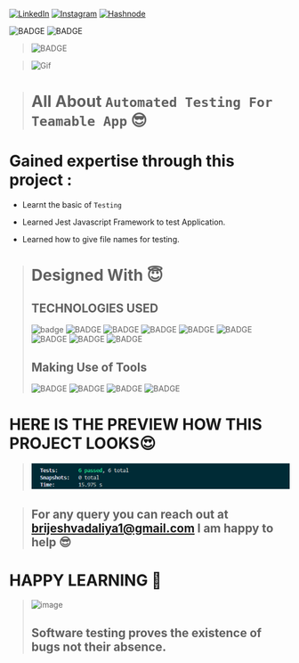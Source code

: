 
<!-- Social Links -->

[![LinkedIn][linkedin-shield]][linkedin-url]
[![Instagram][instagram-shield]][instagram-url]
[![Hashnode][hashnode-shield]][hashnode-url]



![BADGE](https://img.shields.io/badge/HTML-CSS-lightgrey)
![BADGE](https://img.shields.io/badge/VUEJS-lightgrey)
>![BADGE](https://img.shields.io/badge/MADE%20WITH%20FUN%20BY-BRIJESH%20VADALIA-blue)


> ![Gif](https://media2.giphy.com/media/gw3IWyGkC0rsazTi/giphy.gif)


> # All About `Automated Testing For Teamable App` 😎

# **Gained expertise through this project :**

- Learnt the basic of `Testing` 

- Learned Jest Javascript Framework to test Application.

- Learned how to give file names for testing.

># Designed With 😇
>## TECHNOLOGIES USED 
>![badge](https://img.shields.io/badge/HTML5-HTML5-orange)
![BADGE](https://img.shields.io/badge/CSS3-CSS3-blue)
![BADGE](https://img.shields.io/badge/JAVASCRIPT-JAVASCRIPT-yellow)
![BADGE](https://img.shields.io/badge/VUEJS-VUEJS-green)
![BADGE](https://img.shields.io/badge/NODEJS-NODEJS-green)
![BADGE](https://img.shields.io/badge/EXPRESSJS-EXPRESSJS-green)
![BADGE](https://img.shields.io/badge/MONGODB-MONGODB-green)
![BADGE](https://img.shields.io/badge/JEST-JEST-green)
![BADGE](https://img.shields.io/badge/SUPERTEST-SUPERTEST-green)
>## Making Use of Tools
>![BADGE](https://img.shields.io/badge/GOOGLE-CHROME-blue)
>![BADGE](https://img.shields.io/badge/GIT-HUB-lightgrey)
>![BADGE](https://img.shields.io/badge/VS-CODE-blue)
>![BADGE](https://img.shields.io/badge/GIT-GIT-orange)



# HERE IS THE PREVIEW HOW THIS PROJECT LOOKS😍

<!-- >![Screenshot](./screenshot/screenshot-1.png) -->
>![Screenshot](./screenshot/screenshot-2.png)




>## For any query you can reach out at brijeshvadaliya1@gmail.com I am happy to help 😎

# HAPPY LEARNING 🤩
>![image](https://raw.githubusercontent.com/ikeyurp/ikeyurp/master/src/Comp-Man.gif)
>##  Software testing proves the existence of bugs not their absence.








<!-- Linkedin -->

[linkedin-shield]: https://img.shields.io/badge/-LinkedIn-black.svg?style=for-the-badge&logo=linkedin&colorB=0B5FBB
[linkedin-url]: https://www.linkedin.com/in/brijesh-vadaliya-16b3a2202/

<!-- Instagram -->

[instagram-shield]: https://img.shields.io/badge/Instagram-%23E4405F.svg?style=for-the-badge&logo=Instagram&logoColor=white
[instagram-url]: https://www.instagram.com/brijesh_vadaliya_8128/


<!-- Hashnode -->

[hashnode-shield]: https://img.shields.io/badge/Hashnode-2962FF?style=for-the-badge&logo=hashnode&logoColor=white
[hashnode-url]: https://brijeshvadaliya8128.hashnode.dev/




